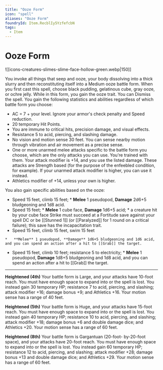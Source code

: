 ```yaml
---
title: "Ooze Form"
icon: "spell"
aliases: "Ooze Form"
foundryId: Item.RecblIy5YzfefcbN
tags:
  - Item
---
```


# Ooze Form
![[icons-creatures-slimes-slime-face-hollow-green.webp|150]]

You invoke all things that seep and ooze, your body dissolving into a thick slurry and then reconstituting itself into a Medium ooze battle form. When you first cast this spell, choose black pudding, gelatinous cube, gray ooze, or ochre jelly. While in this form, you gain the ooze trait. You can Dismiss the spell. You gain the following statistics and abilities regardless of which battle form you choose:

*   AC = 7 + your level. Ignore your armor's check penalty and Speed reduction.
*   20 temporary Hit Points.
*   You are immune to critical hits, precision damage, and visual effects.
*   Resistance 5 to acid, piercing, and slashing damage.
*   No vision and motion sense 30 feet. You can sense nearby motion through vibration and air movement as a precise sense.
*   One or more unarmed melee attacks specific to the battle form you choose, which are the only attacks you can use. You're trained with them. Your attack modifier is +14, and you use the listed damage. These attacks are Strength based (for the purpose of the enfeebled condition, for example). If your unarmed attack modifier is higher, you can use it instead.
*   Athletics modifier of +14, unless your own is higher.

You also gain specific abilities based on the ooze:

*    Speed 15 feet, climb 15 feet;
    *   **Melee** 1 pseudopod, **Damage** 2d6+5 bludgeoning and 1d8 acid.
*    Speed 15 feet;
    *   **Melee** 1 cube face, **Damage** 1d6+5 acid;
    *   a creature hit by your cube face Strike must succeed at a Fortitude save against your spell DC or be [[Stunned 1]] (or [[Paralyzed]] for 1 round on a critical failure); this save has the incapacitation trait.
*    Speed 15 feet, climb 15 feet, swim 15 feet
    
    *   **Melee** 1 pseudopod, **Damage** 1d6+5 bludgeoning and 1d6 acid, and you can spend an action after a hit to [[Grab]] the target.

*    Speed 15 feet, climb 10 feet; resistance 5 to electricity;
    *   **Melee** 1 pseudopod, **Damage** 1d8+5 bludgeoning and 1d8 acid, and you can spend an action after a hit to [[Grab]] the target.

* * *

**Heightened (4th)** Your battle form is Large, and your attacks have 10-foot reach. You must have enough space to expand into or the spell is lost. You instead gain 30 temporary HP; resistance 7 to acid, piercing, and slashing; attack modifier +16; damage bonus +9; and Athletics +16. Your motion sense has a range of 40 feet.

**Heightened (5th)** Your battle form is Huge, and your attacks have 15-foot reach. You must have enough space to expand into or the spell is lost. You instead gain 40 temporary HP; resistance 10 to acid, piercing, and slashing; attack modifier +18; damage bonus +6 and double damage dice; and Athletics +20. Your motion sense has a range of 60 feet.

**Heightened (8th)** Your battle form is Gargantuan (20-foot- by-20-foot space), and your attacks have 20-foot reach. You must have enough space to expand into or the spell is lost. You instead gain 60 temporary HP; resistance 12 to acid, piercing, and slashing; attack modifier +28; damage bonus +13 and double damage dice; and Athletics +29. Your motion sense has a range of 60 feet.
